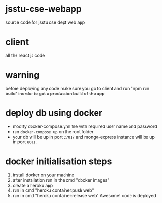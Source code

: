 # jsstu-cse-webapp
source code for jsstu cse dept web app

# client 
all the react js code

# warning
before deploying any code make sure you go to client and run "npm run build"
inorder to get a production build of the app

# deploy db using docker
- modify docker-compose.yml file with required user name and password
- run `docker-compose up` on the root folder
- your db will be up in port `27017` and mongo-express instance will be up in port `8081`.

# docker initialisation steps
  1. install docker on your machine
  2. after installation run in the cmd  "docker images"
  3. create a heroku app
  4. run in cmd "heroku container:push web"
  5. run in cmd "heroku container:release web"
   Awesome! code is deployed
